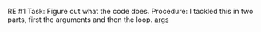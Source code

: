 RE #1
Task:
	Figure out what the code does.
Procedure: 
I tackled this in two parts, first the arguments and then the loop.
[args](#1/args.png)


